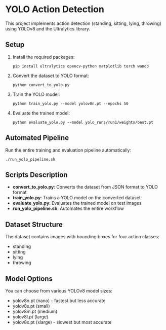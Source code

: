 # YOLO Action Detection

This project implements action detection (standing, sitting, lying, throwing) using YOLOv8 and the Ultralytics library.

## Setup

1. Install the required packages:
   ```
   pip install ultralytics opencv-python matplotlib torch wandb
   ```

2. Convert the dataset to YOLO format:
   ```
   python convert_to_yolo.py
   ```

3. Train the YOLO model:
   ```
   python train_yolo.py --model yolov8n.pt --epochs 50
   ```

4. Evaluate the trained model:
   ```
   python evaluate_yolo.py --model yolo_runs/run1/weights/best.pt
   ```

## Automated Pipeline

Run the entire training and evaluation pipeline automatically:
```
./run_yolo_pipeline.sh
```

## Scripts Description

- **convert_to_yolo.py**: Converts the dataset from JSON format to YOLO format
- **train_yolo.py**: Trains a YOLO model on the converted dataset
- **evaluate_yolo.py**: Evaluates the trained model on test images
- **run_yolo_pipeline.sh**: Automates the entire workflow

## Dataset Structure

The dataset contains images with bounding boxes for four action classes:
- standing
- sitting
- lying 
- throwing

## Model Options

You can choose from various YOLOv8 model sizes:
- yolov8n.pt (nano) - fastest but less accurate
- yolov8s.pt (small)
- yolov8m.pt (medium)
- yolov8l.pt (large)
- yolov8x.pt (xlarge) - slowest but most accurate